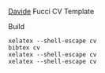 [Davide](Davide) Fucci CV Template


Build

```
xelatex --shell-escape cv
bibtex cv
xelatex --shell-escape cv
xelatex --shell-escape cv
```
